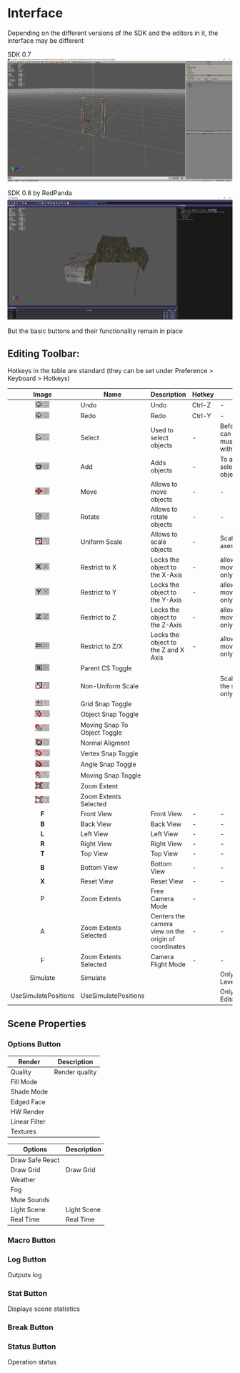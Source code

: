 # Interface

Depending on the different versions of the SDK and the editors in it, the interface may be different

SDK 0.7
![sdk-0-7 centered](sdk-image/sdk-0-7.png)

SDK 0.8 by RedPanda
![sdk-0-8 centered](sdk-image/sdk-0-8.png)

But the basic buttons and their functionality remain in place

## Editing Toolbar:

Hotkeys in the table are standard (they can be set under Preference > Keyboard > Hotkeys)

| Image | Name | Description | Hotkey | Note |
:---:|---|---|---|---|
| ![undo](sdk-image/sdk-icons/undo.bmp) | Undo | Undo | Ctrl-Z | - |
| ![redo](sdk-image/sdk-icons/redo.bmp) | Redo | Redo | Ctrl-Y | - |
| ![select](sdk-image/sdk-icons/select.bmp) | Select | Used to select objects | - | Before the object can be moved, it must be selected with this button |
| ![add](sdk-image/sdk-icons/add.bmp) | Add | Adds objects | - | To add an object, select it in the object panel |
| ![move](sdk-image/sdk-icons/move.bmp) | Move | Allows to move objects | - | - |
| ![rotate](sdk-image/sdk-icons/rotate.bmp) | Rotate | Allows to rotate objects | - | - |
| ![scale](sdk-image/sdk-icons/scale.bmp) | Uniform Scale | Allows to scale objects | - | Scale object on all axes |
| ![lock-to-x](sdk-image/sdk-icons/lock-to-x.bmp) | Restrict to X | Locks the object to the X-Axis | - | allowing movement/rotation only on that axis |
| ![lock-to-y](sdk-image/sdk-icons/lock-to-y.bmp) | Restrict to Y | Locks the object to the Y-Axis | - | allowing movement/rotation only on that axis |
| ![lock-to-z](sdk-image/sdk-icons/lock-to-z.bmp) | Restrict to Z | Locks the object to the Z-Axis | - | allowing movement/rotation only on that axis |
| ![lock-to-zx](sdk-image/sdk-icons/lock-to-zx.bmp) | Restrict to Z/X | Locks the object to the Z and X Axis | - | allowing movement/rotation only on that axis |
| ![parent-cs-toggle](sdk-image/sdk-icons/parent-cs-toggle.bmp) | Parent CS Toggle |  |  |  |
| ![non-uniform-scale](sdk-image/sdk-icons/non-uniform-scale.bmp) | Non-Uniform Scale |  |  | Scale object along the selected axis only |
| ![grid-snap-toggle](sdk-image/sdk-icons/grid-snap-toggle.bmp) | Grid Snap Toggle |  |  |  |
| ![object-snap-toggle](sdk-image/sdk-icons/object-snap-toggle.bmp) | Object Snap Toggle |  |  |  |
| ![moving-snap-to-object-toggle](sdk-image/sdk-icons/moving-snap-to-object-toggle.bmp) | Moving Snap To Object Toggle |  |  |  |
| ![normal-aligment](sdk-image/sdk-icons/normal-aligment.bmp) | Normal Aligment |  |  |  |
| ![vertex-snap-toggle](sdk-image/sdk-icons/vertex-snap-toggle.bmp) | Vertex Snap Toggle |  |  |  |
| ![angle-snap-toggle](sdk-image/sdk-icons/angle-snap-toggle.bmp) | Angle Snap Toggle |  |  |  |
| ![moving-snap-toggle](sdk-image/sdk-icons/moving-snap-toggle.bmp) | Moving Snap Toggle |  |  |  |
| ![zoom-extent](sdk-image/sdk-icons/zoom-extent.bmp) | Zoom Extent |  |  |  |
| ![zoom-extent-selected](sdk-image/sdk-icons/zoom-extent-selected.bmp) | Zoom Extents Selected |  |  |  |
| **F** | Front View | Front View | - | - |
| **B** | Back View | Back View | - | - |
| **L** | Left View | Left View | - | - |
| **R** | Right View | Right View | - | - |
| **T** | Top View | Top View | - | - |
| **B** | Bottom View | Bottom View | - | - |
| **X** | Reset View | Reset View | - | - |
| P | Zoom Extents | Free Camera Mode | - |  |
| A | Zoom Extents Selected | Centers the camera view on the origin of coordinates | - | - |
| F | Zoom Extents Selected | Camera Flight Mode | - | - |
| Simulate | Simulate |  |  | Only in Actor & Level Editor |
| UseSimulatePositions | UseSimulatePositions |  |  | Only in Level Editor |

## Scene Properties

### Options Button

| Render | Description |
---|---|
| Quality | Render quality |
| Fill Mode |  |
| Shade Mode |  |
| Edged Face |  |
| HW Render |  |
| Linear Filter |  |
| Textures |  |

| Options | Description |
---|---|
| Draw Safe React |  |
| Draw Grid | Draw Grid |
| Weather |  |
| Fog |  |
| Mute Sounds |  |
| Light Scene | Light Scene |
| Real Time | Real Time |

### Macro Button

### Log Button

Outputs log

### Stat Button

Displays scene statistics

### Break Button



### Status Button

Operation status